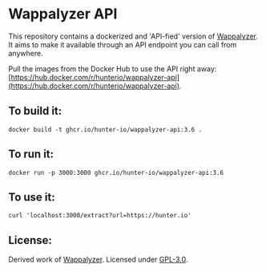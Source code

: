 # Wappalyzer API

This repository contains a dockerized and 'API-fied' version of [Wappalyzer](https://github.com/AliasIO/Wappalyzer). It aims to make it available through an API endpoint you can call from anywhere.

Pull the images from the Docker Hub to use the API right away: [https://hub.docker.com/r/hunterio/wappalyzer-api](https://hub.docker.com/r/hunterio/wappalyzer-api).

## To build it:
```
docker build -t ghcr.io/hunter-io/wappalyzer-api:3.6 .
```

## To run it:
```
docker run -p 3000:3000 ghcr.io/hunter-io/wappalyzer-api:3.6
```

## To use it:
```
curl 'localhost:3000/extract?url=https://hunter.io'
```

## License:
Derived work of [Wappalyzer](https://github.com/AliasIO/Wappalyzer/).
Licensed under [GPL-3.0](https://opensource.org/licenses/GPL-3.0).
